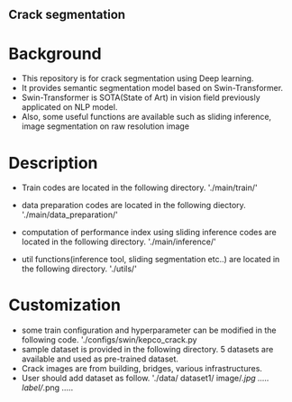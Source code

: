 ## Crack segmentation
# Background
* This repository is for crack segmentation using Deep learning.
* It provides semantic segmentation model based on Swin-Transformer.
* Swin-Transformer is SOTA(State of Art) in vision field previously applicated on NLP model.
* Also, some useful functions are available such as sliding inference, image segmentation on raw resolution image

# Description
* Train codes are located in the following directory.
  './main/train/'
  
* data preparation codes are located in the following diectory.
  './main/data_preparation/'
  
* computation of performance index using sliding inference codes are located in the following directory.
  './main/inference/'
  
* util functions(inference tool, sliding segmentation etc..) are located in the following directory.
  './utils/'
  
# Customization
* some train configuration and hyperparameter can be modified in the following code.
  './configs/swin/kepco_crack.py
* sample dataset is provided in the following directory. 5 datasets are available and used as pre-trained dataset.
* Crack images are from building, bridges, various infrastructures.
* User should add dataset as follow.
  './data/
      dataset1/
          image/*.jpg .....
          label/*.png .....
